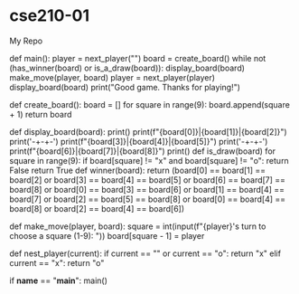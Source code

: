 # cse210-01
My Repo

def main():
    player = next_player("")
    board = create_board()
    while not (has_winner(board) or is_a_draw(board)):
        display_board(board)
        make_move(player, board)
        player = next_player(player)
    display_board(board)
    print("Good game. Thanks for playing!") 

def create_board():
    board = []
    for square in range(9):
        board.append(square + 1)
    return board


def display_board(board):
    print()
    print(f"{board[0]}|{board[1]}|{board[2]}")
    print('-+-+-')
    print(f"{board[3]}|{board[4]}|{board[5]}")
    print('-+-+-')
    print(f"{board[6]}|{board[7]}|{board[8]}")
    print()
def is_draw(board)
        for square in range(9):
        if board[square] != "x" and board[square] != "o":
            return False
    return True 
def winner(board):
        return (board[0] == board[1] == board[2] or
            board[3] == board[4] == board[5] or
            board[6] == board[7] == board[8] or
            board[0] == board[3] == board[6] or
            board[1] == board[4] == board[7] or
            board[2] == board[5] == board[8] or
            board[0] == board[4] == board[8] or
            board[2] == board[4] == board[6])

def make_move(player, board):
        square = int(input(f"{player}'s turn to choose a square (1-9): "))
    board[square - 1] = player

def nest_player(current):
    if current == "" or current == "o":
        return "x"
    elif current == "x":
        return "o"



if __name__ == "__main__":
    main()
